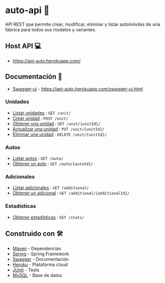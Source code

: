 # auto-api :car:
API REST que permite crear, modificar, eliminar y listar automóviles de una fábrica para todos sus modelos y variantes.

## Host API :computer:
* https://api-auto.herokuapp.com/

## Documentación 📄
* [Swagger-ui](https://swagger.io/) - https://api-auto.herokuapp.com/swagger-ui.html

### Unidades

* [Listar unidades](doc/listUnits.md) : `GET /unit/`
* [Crear unidad](doc/createUnits.md) : `POST /unit/`
* [Obtener una unidad](doc/getUnit.md) : `GET /unit/{unitId}/`
* [Actualizar una unidad](doc/updateUnit.md) : `PUT /unit/{unitId}/`
* [Eliminar una unidad](doc/deleteUnit.md) : `DELETE /unit/{unitId}/`

### Autos

* [Listar autos](doc/listAutos.md) : `GET /auto/`
* [Obtener un auto](doc/getAuto.md) : `GET /auto/{autoId}/`

### Adicionales

* [Listar adicionales](doc/listAdditional.md) : `GET /additional/`
* [Obtener un adicional](doc/getAdditional.md) : `GET /additional/{additionalId}/`

### Estadísticas

* [Obtener estadísticas](doc/getStats.md) : `GET /stats/`

## Construido con 🛠️

* [Maven](https://maven.apache.org/) - Dependencias
* [Spring](https://spring.io/) - Spring Framework
* [Swagger](https://swagger.io/) - Documentación
* [Heroku](https://heroku.com/) - Plataforma cloud
* [JUnit](https://junit.org/) - Tests
* [MySQL](https://www.mysql.com/) - Base de datos
